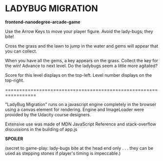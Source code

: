 LADYBUG MIGRATION
=================

**frontend-nanodegree-arcade-game**



Use the Arrow Keys to move your player figure. Avoid the lady-bugs; they bite!

Cross the grass and the lawn to jump in the water and gems will appear that you can collect.

When you have all the gems, a key appears on the grass. Collect the key for the win! Advance to next level.  Do the ladybugs seem a little more agitated?

Score for this level displays on the top-left.
Level number displays on the top-right.



=================================================================

"LadyBug Migration" runs on a javascript engine completely in the browser using a canvas element for rendering. Engine and ImageLoader were provided by the Udacity course designers.

Extensive use was made of MDN JavaScript Reference and stack-overflow discussions in the building of app.js




**SPOILER**

(secret to game-play: lady-bugs bite at the head end only . . .
they can be used as stepping stones if player's timing is impeccable.)

